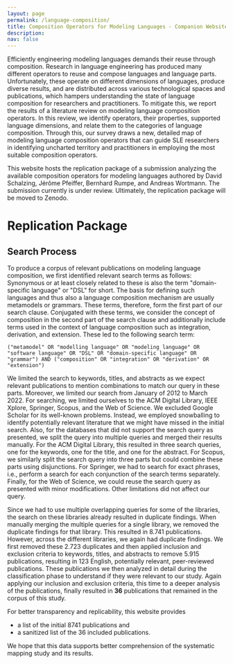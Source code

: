 ```yaml
---
layout: page
permalink: /language-composition/
title: Composition Operators for Modeling Languages - Companion Website
description: 
nav: false
---
```


Efficiently engineering modeling languages demands their reuse through composition. Research in language engineering has produced many different operators to reuse and compose languages and language parts. Unfortunately, these operate on different dimensions of languages, produce diverse results, and are distributed across various technological spaces and publications, which hampers understanding the state of language composition for researchers and practitioners. To mitigate this, we report the results of a literature review on modeling language composition operators. In this review, we identify operators, their properties, supported language dimensions, and relate them to the categories of language composition. Through this, our survey draws a new, detailed map of modeling language composition operators that can guide SLE researchers in identifying uncharted territory and practitioners in employing the most suitable composition operators.

This website hosts the replication package of a submission analyzing the available composition operators for modeling languages authored by David Schalzing, Jérôme Pfeiffer, Bernhard Rumpe, and Andreas Wortmann. The submission currently is under review. Ultimately, the replication package will be moved to Zenodo.

# Replication Package

## Search Process

To produce a corpus of relevant publications on modeling language composition, we first identified relevant search terms as follows:
Synonymous or at least closely related to these is also the term "domain-specific language" or "DSL" for short.
The basis for defining such languages and thus also a language composition mechanism are usually metamodels or grammars.
These terms, therefore, form the first part of our search clause. 
Conjugated with these terms, we consider the concept of composition in the second part of the search clause and additionally include terms used in the context of language composition such as integration, derivation, and extension. 
These led to the following search term:
```
("metamodel" OR "modelling language" OR "modeling language" OR "software language" OR "DSL" OR "domain-specific language" OR "grammar") AND ("composition" OR "integration" OR "derivation" OR "extension")
```

We limited the search to keywords, titles, and abstracts as we expect relevant publications to mention combinations to match our query in these parts. 
Moreover, we limited our search from January of 2012 to March 2022. For searching, we limited ourselves to the ACM Digital Library, IEEE Xplore, Springer, Scopus, and the Web of Science. We excluded Google Scholar for its well-known problems.
Instead, we employed snowballing to identify potentially relevant literature that we might have missed in the initial search. Also, for the databases that did not support the search query as presented, we split the query into multiple queries and merged their results manually. For the ACM Digital Library, this resulted in three search queries, one for the keywords, one for the title, and one for the abstract. For Scopus, we similarly split the search query into three parts but could combine these parts using disjunctions. For Springer, we had to search for exact phrases, i.e., perform a search for each conjunction of the search terms separately. Finally, for the Web of Science, we could reuse the search query as presented with minor modifications. Other limitations did not affect our query.

Since we had to use multiple overlapping queries for some of the libraries, the search on these libraries already resulted in duplicate findings. When manually merging the multiple queries for a single library, we removed the duplicate findings for that library. This resulted in 8.741 publications. However, across the different libraries, we again had duplicate findings. We first removed these 2.723 duplicates and then applied inclusion and exclusion criteria to keywords, titles, and abstracts to remove 5.915 publications, resulting in 123 English, potentially relevant, peer-reviewed publications. These publications we then analyzed in detail during the classification phase to understand if they were relevant to our study. Again applying our inclusion and exclusion criteria, this time to a deeper analysis of the publications, finally resulted in **36** publications that remained in the corpus of this study.

For better transparency and replicability, this website provides
-   a list of the initial 8741 publications and
-   a sanitized list of the 36 included publications.

We hope that this data supports better comprehension of the systematic mapping study and its results.

